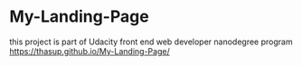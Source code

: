 # My-Landing-Page
 this project is part of Udacity front end web developer nanodegree program
https://thasup.github.io/My-Landing-Page/
